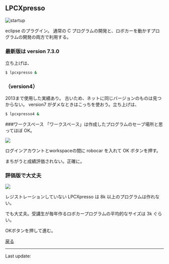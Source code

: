 ## LPCXpresso
![startup](images/startup.png)

eclipse のプラグイン。
通常の C プログラムの開発と、ロボカーを動かすプログラムの開発の両方で利用する。

### 最新版は version 7.3.0
立ち上げは、

````sh
$ lpcxpresso &
````

### （version4）
2013まで使用した実績あり。
古いため、ネットに同じバージョンのものは見つからない。
version7 がダメなときはこっちを使おう。立ち上げは、

````sh
$ lpcxpresso4 &
````

###ワークスペース
「ワークスペース」は作成したプログラムのセーブ場所と思ってほぼ OK。

![](images/workspace_name.png)

ログインアカウントとworkspaceの間に robocar を入れて OK ボタンを押す。

<span class='warn'>まちがうと成績評価されない</span>。正確に。</li>

### 評価版で大丈夫

![](images/unregistered.png)

レジストレーションしていない LPCXpresso は 8k 以上のプログラムは作れない。

でも大丈夫。受講生が毎年作るロボカープログラムの平均的なサイズは 3k ぐらい。

OKボタンを押して進む。

[戻る](../)

----
Last update: <script>document.write(document.lastModified);</script>
